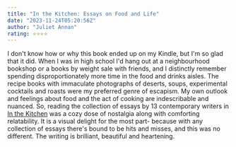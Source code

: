 ```yaml
---
title: "In the Kitchen: Essays on Food and Life"
date: "2023-11-24T05:20:56Z"
author: "Juliet Annan"
rating: ⭐⭐⭐⭐
---
```


I don't know how or why this book ended up on my Kindle, but I'm so glad that it did. When I was in high school I'd hang out at a neighbourhood bookshop or a books by weight sale with friends, and I distinctly remember spending disproportionately more time in the food and drinks aisles. The recipe books with immaculate photographs of deserts, soups, experimental cocktails and roasts were my preferred genre of escapism. My own outlook and feelings about food and the act of cooking are indescribable and nuanced. So, reading the collection of essays by 13 contemporary writers in <a href="https://www.goodreads.com/book/show/54828706-in-the-kitchen">In the Kitchen</a> was a cozy dose of nostalgia along with comforting relatability. It is a visual delight for the most part- because with any collection of essays there's bound to be hits and misses, and this was no different. The writing is brilliant, beautiful and heartening.